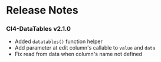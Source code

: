 # Release Notes

### CI4-DataTables v2.1.0

- Added `datatables()` function helper
- Add parameter at edit column's callable to `value` and `data`
- Fix read from data when column's name not defined
